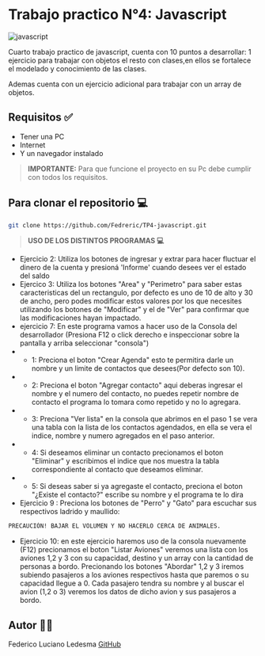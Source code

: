 # Trabajo practico N°4: Javascript

![javascript](https://soyhorizonte.com/wp-content/uploads/2020/10/Javascript-by-SoyHorizonte.jpg)

Cuarto trabajo practico de javascript, cuenta con 10 puntos a desarrollar: 1 ejercicio para trabajar con objetos el resto con clases,en ellos se fortalece el modelado y conocimiento de las clases. 

Ademas cuenta con un ejercicio adicional para trabajar con un array de objetos.


## Requisitos ✅

- Tener una PC
- Internet
- Y un navegador instalado

>**IMPORTANTE:** Para que funcione el proyecto en su Pc debe cumplir con todos los requisitos.

## Para clonar el repositorio 💻

```bash
git clone https://github.com/Fedreric/TP4-javascript.git
```
>**USO DE LOS DISTINTOS PROGRAMAS 💻**  
- Ejercicio 2: Utiliza los botones de ingresar y extrar para hacer fluctuar el dinero de la cuenta y presioná 'Informe' cuando desees ver el estado del saldo
- Ejercico 3: Utiliza los botones "Area" y "Perimetro" para saber estas caracteristicas del un rectangulo, por defecto es uno de 10 de alto y 30 de ancho, pero podes modificar estos valores por los que necesites utilizando los botones de "Modificar" y el de "Ver" para confirmar que las modificaciones hayan impactado.
- ejercicio 7: En este programa vamos a hacer uso de la Consola del desarrollador (Presiona F12 o click derecho e inspeccionar sobre la pantalla y arriba seleccionar "consola")
- * 1: Preciona el boton "Crear Agenda" esto te permitira darle un nombre y un limite de contactos que desees(Por defecto son 10).
- * 2: Preciona el boton "Agregar contacto" aqui deberas ingresar el nombre y el numero del contacto, no puedes repetir nombre de contacto el programa lo tomara como repetido y no lo agregara.
- * 3: Preciona "Ver lista" en la consola que abrimos en el paso 1 se vera una tabla con la lista de los contactos agendados, en ella se vera el indice, nombre y numero agregados en el paso anterior.
- * 4: Si deseamos eliminar un contacto precionamos el boton "Eliminar" y escribimos el indice que nos muestra la tabla correspondiente al contacto que deseamos eliminar.
- * 5: Si deseas saber si ya agregaste el contacto, preciona el boton "¿Existe el contacto?" escribe su nombre y el programa te lo dira
- Ejercicio 9 : Preciona los botones de "Perro" y "Gato" para escuchar sus respectivos ladrido y maullido: 
```bash
PRECAUCIÓN! BAJAR EL VOLUMEN Y NO HACERLO CERCA DE ANIMALES.
```
- Ejercicio 10: en este ejercicio haremos uso de la consola nuevamente (F12) precionamos el boton "Listar Aviones" veremos una lista con los aviones 1,2 y 3 con su capacidad, destino y un array con la cantidad de personas a bordo. Precionando los botones "Abordar" 1,2 y 3 iremos subiendo pasajeros a los aviones respectivos hasta que paremos o su capacidad llegue a 0. Cada pasajero tendra su nombre y al buscar el avion (1,2 o 3) veremos los datos de dicho avion y sus pasajeros a bordo.
## Autor 👨‍💻
 Federico Luciano Ledesma [GitHub](https://github.com/Fedreric)
